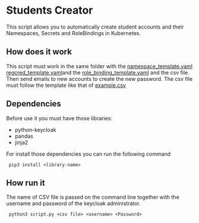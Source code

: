 # Students Creator
This script allows you to automatically create student accounts  and their Namespaces, Secrets and RoleBindings in Kubernetes.

## How does it work

This script must work in the same folder with the [namespace_template.yaml](namespace_template.yaml) [regcred_template.yaml](regcred_template.yaml)and the [role_binding_template.yaml](role_binding_template.yaml) and the csv file. 
Then send emails to new accounts to create the new password. The csv file must follow the template like that of [example.csv](example.csv)
## Dependencies
Before use it you must have those libraries:
* python-keycloak
* pandas
* jinja2

For install those dependencies you can run the following command
````
 pip3 install <library-name>
````
## How run it
The name of CSV file is passed on the command line together with the username and password of the keycloak administrator.
````
 python3 script.py <csv file> <username> <Password>
````
